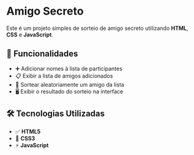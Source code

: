 # Amigo Secreto

Este é um projeto simples de sorteio de amigo secreto utilizando **HTML**, **CSS** e **JavaScript**.

## 📌 Funcionalidades
- ➕ Adicionar nomes à lista de participantes
- 📋 Exibir a lista de amigos adicionados
- 🎲 Sortear aleatoriamente um amigo da lista
- 🖥️ Exibir o resultado do sorteio na interface


## 🛠️ Tecnologias Utilizadas
- ✅ **HTML5**
- 🎨 **CSS3**
- ⚡ **JavaScript**



